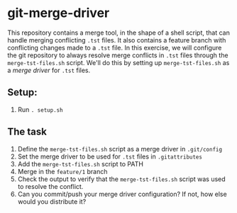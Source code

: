 # git-merge-driver

This repository contains a merge tool, in the shape of a shell script, that can handle merging conflicting `.tst` files.
It also contains a feature branch with conflicting changes made to a `.tst` file.
In this exercise, we will configure the git repository to always resolve merge conflicts in `.tst` files through the `merge-tst-files.sh` script.
We'll do this by setting up `merge-tst-files.sh` as a _merge driver_ for `.tst` files.

## Setup:

1. Run `. setup.sh`

## The task

1. Define the `merge-tst-files.sh` script as a merge driver in `.git/config`
1. Set the merge driver to be used for `.tst` files in `.gitattributes`
1. Add the `merge-tst-files.sh` script to PATH
1. Merge in the `feature/1` branch
1. Check the output to verify that the `merge-tst-files.sh` script was used to resolve the conflict.
1. Can you commit/push your merge driver configuration? If not, how else would you distribute it?
